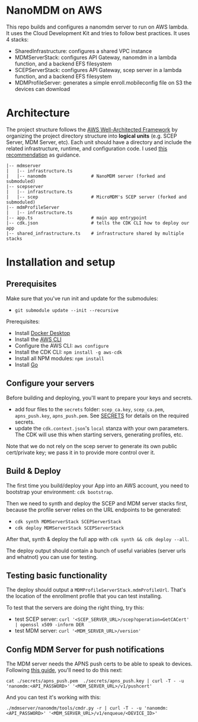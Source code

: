 NanoMDM on AWS
=====================

This repo builds and configures a nanomdm server to run on AWS lambda. It uses the Cloud Development Kit and tries to follow best practices. It uses 4 stacks:
- SharedInfrastructure: configures a shared VPC instance
- MDMServerStack: configures API Gateway, nanomdm in a lambda function, and a backend EFS filesystem
- SCEPServerStack: configures API Gateway, scep server in a lambda function, and a backend EFS filesystem
- MDMProfileServer: generates a simple enroll.mobileconfig file on S3 the devices can download


# Architecture

The project structure follows the [AWS Well-Architected Framework](https://docs.aws.amazon.com/wellarchitected/latest/framework/welcome.html) by organizing the project directory structure into **logical units** (e.g. SCEP Server, MDM Server, etc). Each unit should have a directory and include the related infrastructure, runtime, and configuration code. I used [this recommendation](https://aws.amazon.com/blogs/developer/recommended-aws-cdk-project-structure-for-python-applications/) as guidance.

```
|-- mdmserver
|   |-- infrastructure.ts
|   |-- nanomdm                 # NanoMDM server (forked and submoduled)
|-- scepserver
|   |-- infrastructure.ts
|   |-- scep                    # MicroMDM's SCEP server (forked and submoduled)
|-- mdmProfileServer
|   |-- infrastructure.ts
|-- app.ts                      # main app entrypoint
|-- cdk.json                    # tells the CDK CLI how to deploy our app
|-- shared_infrastructure.ts    # infrastructure shared by multiple stacks

```


# Installation and setup

## Prerequisites

Make sure that you've run init and update for the submodules:
- `git submodule update --init --recursive`

Prerequisites:
- Install [Docker Desktop](https://docs.docker.com/desktop/mac/install/)
- Install the [AWS CLI](https://docs.aws.amazon.com/cli/latest/userguide/getting-started-install.html)
- Configure the AWS CLI: `aws configure`
- Install the CDK CLI: `npm install -g aws-cdk`
- Install all NPM modules: `npm install`
- Install [Go](https://go.dev/doc/install)


## Configure your servers

Before building and deploying, you'll want to prepare your keys and secrets.
- add four files to the `secrets` folder: `scep_ca.key`, `scep_ca.pem`, `apns_push.key`, `apns_push.pem`. See [SECRETS](secrets/SECRETS.md) for details on the required secrets.
- update the `cdk.context.json`'s `local` stanza with your own parameters. The CDK will use this when starting servers, generating profiles, etc.

Note that we do not rely on the scep server to generate its own public cert/private key; we pass it in to provide more control over it.


## Build & Deploy

The first time you build/deploy your App into an AWS account, you need to bootstrap your environment: `cdk bootstrap`. 

Then we need to synth and deploy the SCEP and MDM server stacks first, because the profile server relies on the URL endpoints to be generated:
- `cdk synth MDMServerStack SCEPServerStack`
- `cdk deploy MDMServerStack SCEPServerStack`

After that, synth & deploy the full app with `cdk synth && cdk deploy --all`.

The deploy output should contain a bunch of useful variables (server urls and whatnot) you can use for testing.

## Testing basic functionality

The deploy should output a `MDMProfileServerStack.mdmProfileUrl`. That's the location of the enrollment profile that you can test installing.

To test that the servers are doing the right thing, try this:
- test SCEP server: `curl '<SCEP_SERVER_URL>/scep?operation=GetCACert' | openssl x509 -inform DER`
- test MDM server: `curl '<MDM_SERVER_URL>/version'`


## Config MDM Server for push notifications

The MDM server needs the APNS push certs to be able to speak to devices. Following [this guide](https://github.com/micromdm/nanomdm/blob/main/docs/quickstart.md), you'll need to do this next:

`cat ./secrets/apns_push.pem  ./secrets/apns_push.key | curl -T - -u 'nanomdm:<API_PASSWORD>' '<MDM_SERVER_URL>/v1/pushcert'`

And you can test it's working with this:

`./mdmserver/nanomdm/tools/cmdr.py -r | curl -T - -u 'nanomdm:<API_PASSWORD>' '<MDM_SERVER_URL>/v1/enqueue/<DEVICE_ID>'`

